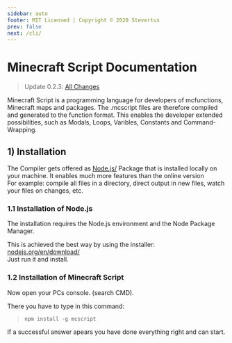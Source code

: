 ```yaml
---
sidebar: auto
footer: MIT Licensed | Copyright © 2020 Stevertus
prev: false
next: /cli/
---
```


# Minecraft Script Documentation

> Update 0.2.3: [All Changes](https://github.com/Stevertus/mcscript/releases)

Minecraft Script is a programming language for developers of mcfunctions, Minecraft maps and packages. The .mcscript files are therefore compiled and generated to the function format. This enables the developer extended possibilities, such as Modals, Loops, Varibles, Constants and Command-Wrapping.

## 1) Installation

The Compiler gets offered as [Node.js/](https://nodejs.org/en/download/) Package that is installed locally on your machine. It enables much more features than the online version  
For example: compile all files in a directory, direct output in new files, watch your files on changes, etc.

### 1.1 Installation of Node.js

The installation requires the Node.js environment and the Node Package Manager.

This is achieved the best way by using the installer: [nodejs.org/en/download/](https://nodejs.org/en/download/)  
Just run it and install.

### 1.2 Installation of Minecraft Script

Now open your PCs console. (search CMD).

There you have to type in this command:

> `npm install -g mcscript`

If a successful answer apears you have done everything right and can start.
